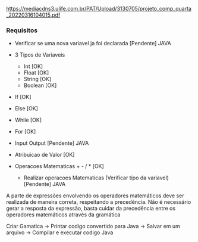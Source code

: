 https://mediacdns3.ulife.com.br/PAT/Upload/3130705/projeto_comp_quarta_20220316104015.pdf

### Requisitos
* Verificar se uma nova variavel ja foi declarada [Pendente] JAVA

* 3 Tipos de Variaveis 
    * Int [OK]
    * Float [OK]
    * String [OK]
    * Boolean [OK]

* If [OK] 
* Else [OK]
* While [OK] 
* For [OK]

* Input Output [Pendente] JAVA
* Atribuicao de Valor [OK]

* Operacoes Matematicas + - / * [OK]
    * Realizar operacoes Matematicas (Verificar tipo da variavel) [Pendente] JAVA

A parte de expressões envolvendo os operadores matemáticos deve ser realizada de maneira correta, respeitando a precedência. Não é necessário gerar a resposta da expressão, basta cuidar da precedência entre os operadores matemáticos através da gramática


Criar Gamatica -> Printar codigo convertido para Java -> Salvar em um arquivo -> Compilar e executar codigo Java